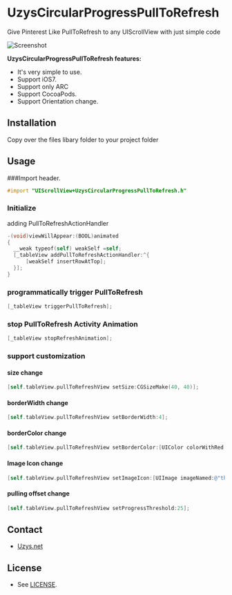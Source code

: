 UzysCircularProgressPullToRefresh
=================================

Give Pinterest Like PullToRefresh to any UIScrollView with just simple code

![Screenshot](https://raw.github.com/uzysjung/UzysCircularProgressPullToRefresh/master/UzysCircularProgressPulltoRefresh2.gif)
<!---![Screenshot](https://raw.github.com/uzysjung/UzysCircularProgressPullToRefresh/master/UzysCircularProgressPullToRefresh.gif)--->

**UzysCircularProgressPullToRefresh features:**

* It's very simple to use.
* Support iOS7.
* Support only ARC
* Support CocoaPods.
* Support Orientation change.

## Installation
Copy over the files libary folder to your project folder

## Usage
###Import header.

``` objective-c
#import "UIScrollView+UzysCircularProgressPullToRefresh.h"
```

### Initialize
adding PullToRefreshActionHandler

``` objective-c
-(void)viewWillAppear:(BOOL)animated
{
  __weak typeof(self) weakSelf =self;
  [_tableView addPullToRefreshActionHandler:^{
      [weakSelf insertRowAtTop];
  }];
}
```
### programmatically trigger PullToRefresh
``` objective-c
[_tableView triggerPullToRefresh];
```

### stop PullToRefresh Activity Animation
``` objective-c
[_tableView stopRefreshAnimation];
```

### support customization
#### size change
``` objective-c
[self.tableView.pullToRefreshView setSize:CGSizeMake(40, 40)];
```
#### borderWidth change
``` objective-c
[self.tableView.pullToRefreshView setBorderWidth:4];
```
#### borderColor change
``` objective-c
[self.tableView.pullToRefreshView setBorderColor:[UIColor colorWithRed:75/255.0 green:131/255.0 blue:188/255.0 alpha:1.0]];
```
#### Image Icon change
``` objective-c
[self.tableView.pullToRefreshView setImageIcon:[UIImage imageNamed:@"thunderbird"]];
```

#### pulling offset change
``` objective-c
[self.tableView.pullToRefreshView setProgressThreshold:25];
```


## Contact
 - [Uzys.net](http://uzys.net)

## License
 - See [LICENSE](https://github.com/uzysjung/UzysCircularProgressPullToRefresh/blob/master/LICENSE).
